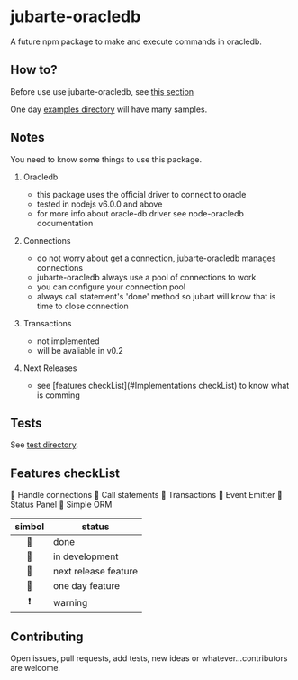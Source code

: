 # jubarte-oracledb
A future npm package to make and execute commands in oracledb.

## How to?
Before use use jubarte-oracledb, see [this section](#Notes)

One day [examples directory](examples) will have many samples. 

## Notes
You need to know some things to use this package.

1. Oracledb
   * this package uses the official driver to connect to oracle
   * tested in nodejs v6.0.0 and above 
   * for more info about oracle-db driver see node-oracledb documentation

2. Connections
    * do not worry about get a connection, jubarte-oracledb manages connections
    * jubarte-oracledb always use a pool of connections to work
    * you can configure your connection pool
    * always call statement's 'done' method so jubart will know that is time to close connection

3. Transactions
    * not implemented
    * will be avaliable in v0.2

3. Next Releases
    * see [features checkList](#Implementations checkList) to know what is comming

## Tests
See [test directory](test/).

## Features checkList

  :small_orange_diamond: Handle connections
  :small_orange_diamond: Call statements
  :small_red_triangle: Transactions
  :small_red_triangle_down: Event Emitter
  :small_red_triangle_down: Status Panel
  :small_red_triangle_down: Simple ORM

| simbol | status |
|:---:|---|
| :small_blue_diamond: | done |
| :small_orange_diamond: | in development |
| :small_red_triangle: | next release feature |
| :small_red_triangle_down: | one day feature |
| :heavy_exclamation_mark: | warning |

## Contributing
Open issues, pull requests, add tests, new ideas or whatever...contributors are welcome.
